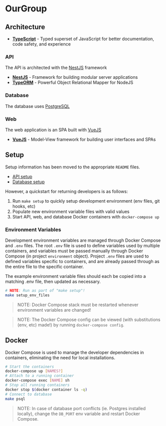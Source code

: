 # OurGroup

## Architecture

- **[TypeScript](http://www.typescriptlang.org/)** - Typed superset of JavaScript for better documentation, code safety, and experience

### API

The API is architected with the [NestJS](https://docs.nestjs.com/) framework

- **[NestJS](https://docs.nestjs.com/)** - Framework for building modular server applications
- **[TypeORM](https://typeorm.io/)** - Powerful Object Relational Mapper for NodeJS

### Database

The database uses [PostgreSQL](https://www.postgresql.org/)

### Web

The web application is an SPA built with [VueJS](https://vuejs.org/)

- **[VueJS](https://vuejs.org/)** - Model-View framework for building user interfaces and SPAs

## Setup

Setup information has been moved to the appropriate `README` files.

- [API setup](./api/README.md)
- [Database setup](./database/README.md)

However, a quickstart for returning developers is as follows:

1. Run `make setup` to quickly setup development environment (env files, git hooks, etc)
2. Populate new environment variable files with valid values
3. Start API, web, and database Docker containers with `docker-compose up`

### Environment Variables

Development environment variables are managed through Docker Compose and `.env` files. The root `.env` file is used to define variables used by multiple containers, and variables must be passed manually through Docker Compose (in project `environment` object). Project `.env` files are used to defined variables specific to containers, and are already passed through as the entire file to the specific container.

The example environment variable files should each be copied into a matching .env file, then updated as necessary.

```sh
# NOTE: Run as part of "make setup"!
make setup_env_files
```

> NOTE: Docker Compose stack must be restarted whenever environment variables are changed!

> NOTE: The Docker Compose config can be viewed (with substitutions (env, etc) made!) by running `docker-compose config`.

## Docker

Docker Compose is used to manage the developer dependencies in containers, eliminating the need for local installations.

```sh
# Start the containers
docker-compose up [NAMES?]
# Attach to a running container
docker-compose exec [NAME] sh
# Stop all running containers
docker stop $(docker container ls -q)
# Connect to database
make psql
```

> NOTE: In case of database port conflicts (ie. Postgres installed locally), change the `DB_PORT` env variable and restart Docker Compose.

